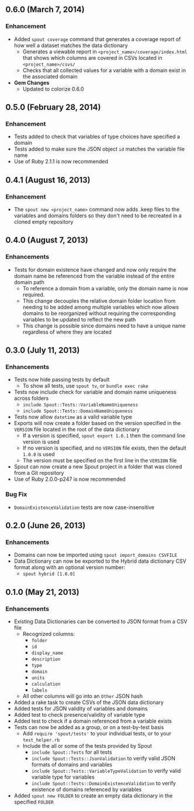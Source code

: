 ## 0.6.0 (March 7, 2014)

### Enhancement
- Added `spout coverage` command that generates a coverage report of how well a dataset matches the data dictionary
  - Generates a viewable report in `<project_name>/coverage/index.html` that shows which columns are covered in CSVs located in `<project_name>/csvs/`
  - Checks that all collected values for a variable with a domain exist in the associated domain
- **Gem Changes**
  - Updated to colorize 0.6.0

## 0.5.0 (February 28, 2014)

### Enhancement
- Tests added to check that variables of type choices have specified a domain
- Tests added to make sure the JSON object `id` matches the variable file name
- Use of Ruby 2.1.1 is now recommended

## 0.4.1 (August 16, 2013)

### Enhancement
- The `spout new <project_name>` command now adds .keep files to the variables and domains folders so they don't need to be recreated in a cloned empty repository

## 0.4.0 (August 7, 2013)

### Enhancements
- Tests for domain existence have changed and now only require the domain name be referenced from the variable instead of the entire domain path
  - To reference a domain from a variable, only the domain name is now required.
  - This change decouples the relative domain folder location from needing to be added among multiple variables which now allows domains to be reorganized without requiring the corresponding variables to be updated to reflect the new path
  - This change is possible since domains need to have a unique name regardless of where they are located

## 0.3.0 (July 11, 2013)

### Enhancements
- Tests now hide passing tests by default
  - To show all tests, use `spout tv`, or `bundle exec rake`
- Tests now include check for variable and domain name uniqueness across folders
  - `include Spout::Tests::VariableNameUniqueness`
  - `include Spout::Tests::DomainNameUniqueness`
- Tests now allow `datetime` as a valid variable type
- Exports will now create a folder based on the version specified in the `VERSION` file located in the root of the data dictionary
  - If a version is specified, `spout export 1.0.1` then the command line version is used
  - If no version is specified, and no `VERSION` file exists, then the default `1.0.0` is used
  - The version must be specified on the first line in the `VERSION` file
- Spout can now create a new Spout project in a folder that was cloned from a Git repository
- Use of Ruby 2.0.0-p247 is now recommended

### Bug Fix
- `DomainExistenceValidation` tests are now case-insensitive

## 0.2.0 (June 26, 2013)

### Enhancements
- Domains can now be imported using `spout import_domains CSVFILE`
- Data Dictionary can now be exported to the Hybrid data dictionary CSV format along with an optional version number:
  - `spout hybrid [1.0.0]`

## 0.1.0 (May 21, 2013)

### Enhancements
- Existing Data Dictionaries can be converted to JSON format from a CSV file
  - Recognized columns:
    - `folder`
    - `id`
    - `display_name`
    - `description`
    - `type`
    - `domain`
    - `units`
    - `calculation`
    - `labels`
  - All other columns will go into an `Other` JSON hash
- Added a rake task to create CSVs of the JSON data dictionary
- Added tests for JSON validity of variables and domains
- Added test to check presence/validity of variable type
- Added test to check if a domain referenced from a variable exists
- Tests can now be added as a group, or on a test-by-test basis
  - Add `require 'spout/tests'` to your individual tests, or to your `test_helper.rb`
  - Include the all or some of the tests provided by Spout
    - `include Spout::Tests` for all tests
    - `include Spout::Tests::JsonValidation` to verify valid JSON formats of domains and variables
    - `include Spout::Tests::VariableTypeValidation` to verify valid variable type for variables
    - `include Spout::Tests::DomainExistenceValidation` to verify existence of domains referenced by variables
- Added `spout new FOLDER` to create an empty data dictionary in the specified `FOLDER`
